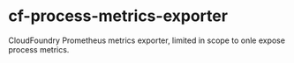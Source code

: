 # cf-process-metrics-exporter

CloudFoundry Prometheus metrics exporter, limited in scope to onle expose process metrics.
